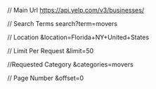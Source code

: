 

// Main Url https://api.yelp.com/v3/businesses/

// Search Terms search?term=movers

// Location &location=Florida+NY+United+States

// Limit Per Request &limit=50

//Requested Category &categories=movers

// Page Number &offset=0 

